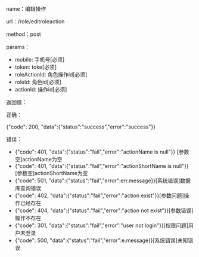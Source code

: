 name：编辑操作

url：/role/editroleaction

method：post

params：

* mobile: 手机号[必须]
* token: toke[必须]
* roleActionId: 角色操作id[必须]
* roleId: 角色id[必须]
* actionId: 操作id[必须]

返回值：

正确：

{"code": 200, "data":{"status":"success","error":"success"}}

错误：

* {"code": 401, "data":{"status":"fail","error":"actionName is null"}} [参数空]actionName为空
* {"code": 401, "data":{"status":"fail","error":"actionShortName is null"}} [参数空]actionShortName为空
* {"code": 501, "data":{"status":"fail","error":err.message}}[系统错误]数据库查询错误
* {"code": 402, "data":{"status":"fail","error":"action exist"}}[参数问题]操作已经存在
* {"code": 404, "data":{"status":"fail","error":"action not exist"}}[参数错误]操作不存在
* {"code": 301, "data":{"status":"fail","error":"user not login"}}[权限问题]用户未登录
* {"code": 500, "data":{"status":"fail","error":e.message}}[系统错误]未知错误
